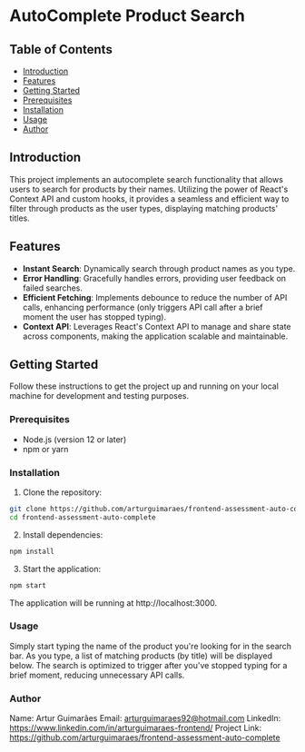 # AutoComplete Product Search

## Table of Contents

- [Introduction](#introduction)
- [Features](#features)
- [Getting Started](#getting-started)
- [Prerequisites](#prerequisites)
- [Installation](#installation)
- [Usage](#usage)
- [Author](#author)

## Introduction

This project implements an autocomplete search functionality that allows users to search for products by their names. Utilizing the power of React's Context API and custom hooks, it provides a seamless and efficient way to filter through products as the user types, displaying matching products' titles.

## Features

- **Instant Search**: Dynamically search through product names as you type.
- **Error Handling**: Gracefully handles errors, providing user feedback on failed searches.
- **Efficient Fetching**: Implements debounce to reduce the number of API calls, enhancing performance (only triggers API call after a brief moment the user has stopped typing).
- **Context API**: Leverages React's Context API to manage and share state across components, making the application scalable and maintainable.

## Getting Started

Follow these instructions to get the project up and running on your local machine for development and testing purposes.

### Prerequisites

- Node.js (version 12 or later)
- npm or yarn

### Installation

1. Clone the repository:

```bash
git clone https://github.com/arturguimaraes/frontend-assessment-auto-complete.git
cd frontend-assessment-auto-complete
```

2. Install dependencies:

```bash
npm install
```

3. Start the application:

```bash
npm start
```

The application will be running at http://localhost:3000.

### Usage

Simply start typing the name of the product you're looking for in the search bar. As you type, a list of matching products (by title) will be displayed below. The search is optimized to trigger after you've stopped typing for a brief moment, reducing unnecessary API calls.

### Author

Name: Artur Guimarães
Email: arturguimaraes92@hotmail.com
LinkedIn: https://www.linkedin.com/in/arturguimaraes-frontend/
Project Link: https://github.com/arturguimaraes/frontend-assessment-auto-complete
